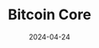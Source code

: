 ---
title: Bitcoin Core
appId: bitcoincore
authors:
- leo
- danny
released: 2009-01-04
discontinued: 
updated: 2024-04-17
version: 27.0
provider: Bitcoin Core Developers
providerWebsite: 
website: https://bitcoincore.org
repository: https://github.com/bitcoin/bitcoin
issue: 
icon: bitcoincore.png
bugbounty: 
meta: ok
verdict: wip 
date: 2024-04-24
reviewArchive:
twitter: bitcoincoreorg
social:
features:
---
